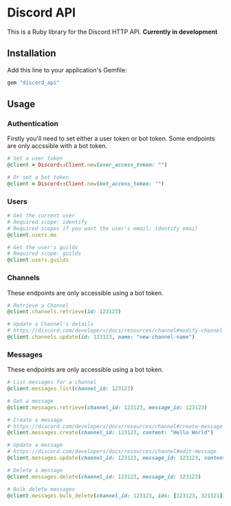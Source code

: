 # Discord API

This is a Ruby library for the Discord HTTP API. **Currently in development**

## Installation

Add this line to your application's Gemfile:

```ruby
gem "discord_api"
```

## Usage

### Authentication

Firstly you'll need to set either a user token or bot token. Some endpoints are only accssible with a bot token.

```ruby
# Set a user token
@client = Discord::Client.new(user_access_token: "")

# Or set a bot token
@client = Discord::Client.new(bot_access_token: "")
```

### Users

```ruby
# Get the current user
# Required scope: identify
# Required scopes if you want the user's email: identify email
@client.users.me

# Get the user's guilds
# Required scope: guilds
@client.users.guilds
```

### Channels

These endpoints are only accessible using a bot token.

```ruby
# Retrieve a Channel
@client.channels.retrieve(id: 123123)

# Update a Channel's details
# https://discord.com/developers/docs/resources/channel#modify-channel
@client.channels.update(id: 123123, name: "new-channel-name")
```

### Messages

These endpoints are only accessible using a bot token.

```ruby
# List messages for a channel
@client.messages.list(channel_id: 123123)

# Get a message
@client.messages.retrieve(channel_id: 123123, message_id: 123123)

# Create a message
# https://discord.com/developers/docs/resources/channel#create-message
@client.messages.create(channel_id: 123123, content: "Hello World")

# Update a message
# https://discord.com/developers/docs/resources/channel#edit-message
@client.messages.update(channel_id: 123123, message_id: 123123, content: "Hello World")

# Delete a message
@client.messages.delete(channel_id: 123123, message_id: 123123)

# Bulk delete messages
@client.messages.bulk_delete(channel_id: 123123, ids: [123123, 321321])
```
